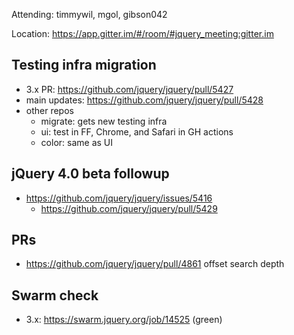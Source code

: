Attending: timmywil, mgol, gibson042

Location: https://app.gitter.im/#/room/#jquery_meeting:gitter.im

## Testing infra migration
* 3.x PR:  https://github.com/jquery/jquery/pull/5427
* main updates: https://github.com/jquery/jquery/pull/5428
* other repos
	- migrate: gets new testing infra
	- ui: test in FF, Chrome, and Safari in GH actions
	- color: same as UI

## jQuery 4.0 beta followup
* https://github.com/jquery/jquery/issues/5416
	- https://github.com/jquery/jquery/pull/5429

## PRs
* https://github.com/jquery/jquery/pull/4861 offset search depth

## Swarm check
* 3.x: https://swarm.jquery.org/job/14525 (green)

